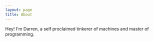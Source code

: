 ```yaml
---
layout: page
title: About
---
```


Hey! I'm Darren, a self proclaimed tinkerer of machines and master of programming. 
